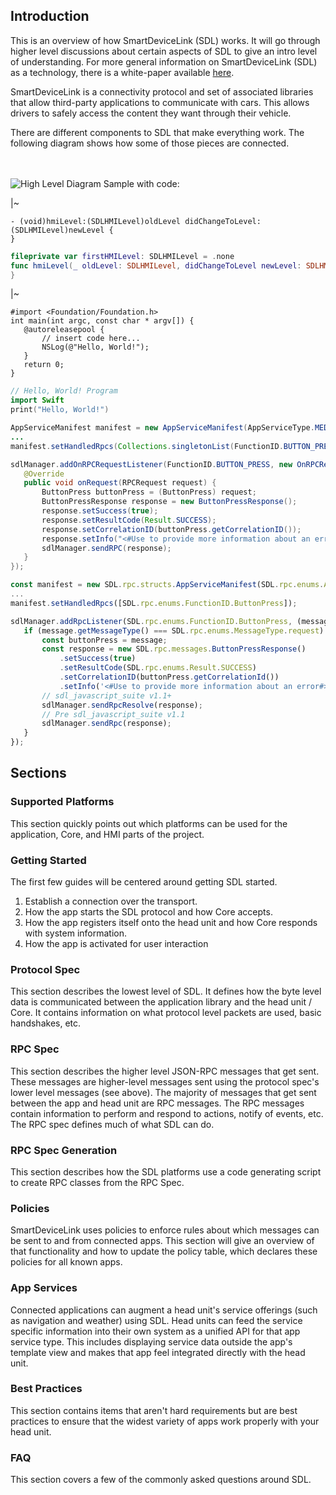 ## Introduction

This is an overview of how SmartDeviceLink (SDL) works. It will go through higher level discussions about certain aspects of SDL to give an intro level of understanding. For more general information on SmartDeviceLink (SDL) as a technology, there is a white-paper available [here](https://smartdevicelink.com/resources/).

SmartDeviceLink is a connectivity protocol and set of associated libraries that allow third-party applications to communicate with cars. This allows drivers to safely access the content they want through their vehicle. 

There are different components to SDL that make everything work. The following diagram shows how some of those pieces are connected. 

<br><br>
![High Level Diagram](assets/HighLevelDiagram.png) 
Sample with code:

|~

```objc
- (void)hmiLevel:(SDLHMILevel)oldLevel didChangeToLevel:(SDLHMILevel)newLevel {
}
```
```swift
fileprivate var firstHMILevel: SDLHMILevel = .none
func hmiLevel(_ oldLevel: SDLHMILevel, didChangeToLevel newLevel: SDLHMILevel) {
}
```
|~
```objc
#import <Foundation/Foundation.h>
int main(int argc, const char * argv[]) {
   @autoreleasepool {
       // insert code here...
       NSLog(@"Hello, World!");
   }
   return 0;
}
```
```swift
// Hello, World! Program
import Swift
print("Hello, World!")
```
```java
AppServiceManifest manifest = new AppServiceManifest(AppServiceType.MEDIA.toString());
...
manifest.setHandledRpcs(Collections.singletonList(FunctionID.BUTTON_PRESS.getId()));
```
```java
sdlManager.addOnRPCRequestListener(FunctionID.BUTTON_PRESS, new OnRPCRequestListener() {
   @Override
   public void onRequest(RPCRequest request) {
       ButtonPress buttonPress = (ButtonPress) request;
       ButtonPressResponse response = new ButtonPressResponse();
       response.setSuccess(true);
       response.setResultCode(Result.SUCCESS);
       response.setCorrelationID(buttonPress.getCorrelationID());
       response.setInfo("<#Use to provide more information about an error#>");
       sdlManager.sendRPC(response);
   }
});
```
```js
const manifest = new SDL.rpc.structs.AppServiceManifest(SDL.rpc.enums.AppServiceType.MEDIA);
...
manifest.setHandledRpcs([SDL.rpc.enums.FunctionID.ButtonPress]);
```
```js
sdlManager.addRpcListener(SDL.rpc.enums.FunctionID.ButtonPress, (message) => {
   if (message.getMessageType() === SDL.rpc.enums.MessageType.request) {
       const buttonPress = message;
       const response = new SDL.rpc.messages.ButtonPressResponse()
           .setSuccess(true)
           .setResultCode(SDL.rpc.enums.Result.SUCCESS)
           .setCorrelationID(buttonPress.getCorrelationId())
           .setInfo('<#Use to provide more information about an error#>');
       // sdl_javascript_suite v1.1+
       sdlManager.sendRpcResolve(response);
       // Pre sdl_javascript_suite v1.1
       sdlManager.sendRpc(response);
   }
});
```

## Sections

### Supported Platforms

This section quickly points out which platforms can be used for the application, Core, and HMI parts of the project.

### Getting Started

The first few guides will be centered around getting SDL started. 

1. Establish a connection over the transport.
2. How the app starts the SDL protocol and how Core accepts.
3. How the app registers itself onto the head unit and how Core responds with system information.
4. How the app is activated for user interaction

### Protocol Spec

This section describes the lowest level of SDL. It defines how the byte level data is communicated between the application library and the head unit / Core. It contains information on what protocol level packets are used, basic handshakes, etc.

### RPC Spec

This section describes the higher level JSON-RPC messages that get sent. These messages are higher-level messages sent using the protocol spec's lower level messages (see above). The majority of messages that get sent between the app and head unit are RPC messages. The RPC messages contain information to perform and respond to actions, notify of events, etc. The RPC spec defines much of what SDL can do.

### RPC Spec Generation

This section describes how the SDL platforms use a code generating script to create RPC classes from the RPC Spec.

### Policies

SmartDeviceLink uses policies to enforce rules about which messages can be sent to and from connected apps. This section will give an overview of that functionality and how to update the policy table, which declares these policies for all known apps.

### App Services

Connected applications can augment a head unit's service offerings (such as navigation and weather) using SDL. Head units can feed the service specific information into their own system as a unified API for that app service type. This includes displaying service data outside the app's template view and makes that app feel integrated directly with the head unit.

### Best Practices

This section contains items that aren't hard requirements but are best practices to ensure that the widest variety of apps work properly with your head unit.

### FAQ

This section covers a few of the commonly asked questions around SDL.
